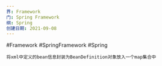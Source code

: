 ```yaml
---
界: Framework
门: Spring Framework
纲: Spring
创建日期: 2021-09-08
---
```

 #Framework #SpringFramework #Spring

	将xml中定义的bean信息封装为BeanDefinition对象放入一个map集合中